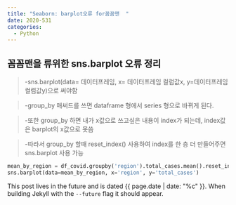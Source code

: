 ```yaml
---
title: "Seaborn: barplot오류 for꼼꼼맨  "
date: 2020-531
categories:
  - Python
---
```


## 꼼꼼맨을 류위한 sns.barplot 오류 정리  
>-sns.barplot(data= 데이터프레임, x= 데이터프레임 컬럼값x, y=데이터프레임 컬럼값y)으로 써야함

>-group_by 매써드를 쓰면 dataframe 형에서 series 형으로 바뀌게 된다.

>-또한 group_by 하면 내가 x값으로 쓰고싶은 내용이 index가 되는데, index값은 barplot의 x값으로 못씀  

>-따라서 group_by 할때 reset_index() 사용하여 index를 한 층 더 만들어주면 sns.barplot 사용 가능


``` python
mean_by_region = df_covid.groupby('region').total_cases.mean().reset_index()
sns.barplot(data=mean_by_region, x='region', y='total_cases')

```


This post lives in the future and is dated {{ page.date | date: "%c" }}. When building Jekyll with the `--future` flag it should appear.
